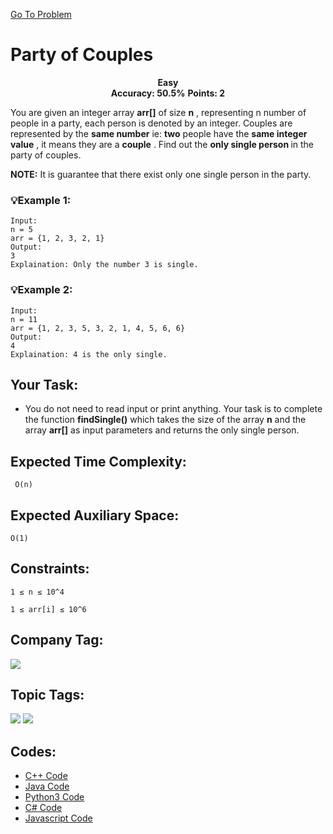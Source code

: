  [Go To Problem](https://www.geeksforgeeks.org/problems/alone-in-couple5507/1)
# Party of Couples




<div align="center">
  <strong>Easy</strong>    
</div>
<div align="center">
       <strong>Accuracy: 50.5%</strong>    
      <strong>Points: 2</strong>
</div>

You are given an integer array <strong>arr[]</strong>  of size <strong>n</strong> , representing n number of people in a party, each person is denoted by an integer. Couples are represented by the <strong>same number</strong>  ie: <strong>two</strong> people have the <strong>same integer value</strong> , it means they are a <strong>couple</strong> . Find out the <strong>only single person </strong> in the party of couples.

<strong>NOTE:</strong> It is guarantee that there exist only one single person in the party.


### 💡Example 1:

``` 
Input: 
n = 5
arr = {1, 2, 3, 2, 1}
Output: 
3
Explaination: Only the number 3 is single.
```

### 💡Example 2:

``` 
Input: 
n = 11 
arr = {1, 2, 3, 5, 3, 2, 1, 4, 5, 6, 6} 
Output: 
4 
Explaination: 4 is the only single.
```

## Your Task:
  - You do not need to read input or print anything. Your task is to complete the function <strong>findSingle()</strong> which takes the size of the array <strong> n</strong> and the array <strong>arr[]</strong> as input parameters and returns the only single person.

## Expected Time Complexity:
 ``` O(n)```
## Expected Auxiliary Space: 
```O(1)```

## Constraints: 
```1 ≤ n ≤ 10^4```

```1 ≤ arr[i] ≤ 10^6```

## Company Tag: 
<p align="left">

<a href="https://www.geeksforgeeks.org/explore/?company[]=Ola%20Cabs"><img src="https://img.shields.io/badge/Ola Cabs-10000?style=for-the-badge&logo=&logoColor=FFFFFF&labelColor=030637&color=030637"/> </a>


</p>

## Topic Tags:
<p align="center">
 
 <a href="https://www.geeksforgeeks.org/explore/?category[]=Bit%20Magic"><img src="https://img.shields.io/badge/Bit Magic-258FFA?style=flat&logo=&logoColor=FF&labelColor=43122C&color=43122C" /></a>
 <a href="https://www.geeksforgeeks.org/explore/?category[]=Data%20Structures"><img src="https://img.shields.io/badge/Data%20Structures-258FFA?style=flat&logo=&logoColor=FF&labelColor=8576FF&color=8576FF" /></a>



## Codes:

 - [C++ Code](https://github.com/HackResist/GeeksForGeeks-POTD/blob/main/10-04-2024/Party%20of%20Couples.cpp) 
 - [Java Code](https://github.com/HackResist/GeeksForGeeks-POTD/blob/main/10-04-2024/Party%20of%20Couples.java)
 - [Python3 Code](https://github.com/HackResist/GeeksForGeeks-POTD/blob/main/10-04-2024/Party%20of%20Couples.py)
 - [C# Code](https://github.com/HackResist/GeeksForGeeks-POTD/blob/main/10-04-2024/Party%20of%20Couples.cs)
 - [Javascript Code](https://github.com/HackResist/GeeksForGeeks-POTD/blob/main/10-04-2024/Party%20of%20Couples.js)



 
